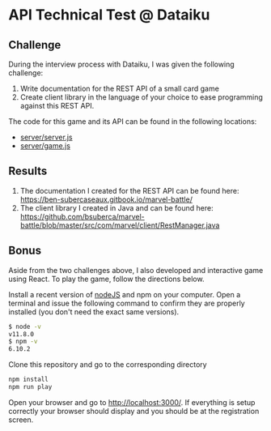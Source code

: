 # API Technical Test @ Dataiku

## Challenge

During the interview process with Dataiku, I was given the following challenge:
1. Write documentation for the REST API of a small card game
1. Create client library in the language of your choice to ease programming against this REST API.

The code for this game and its API can be found in the following locations: 
  - [server/server.js](https://github.com/dataiku/api-challenge/tree/master/server/server.js)
  - [server/game.js](https://github.com/dataiku/api-challenge/tree/master/server/game.js)

## Results

1. The documentation I created for the REST API can be found here: https://ben-subercaseaux.gitbook.io/marvel-battle/
1. The client library I created in Java and can be found here: https://github.com/bsuberca/marvel-battle/blob/master/src/com/marvel/client/RestManager.java

## Bonus

Aside from the two challenges above, I also developed and interactive game using React. To play the game, follow the directions below.


Install a recent version of [nodeJS](https://nodejs.org/en/download/) and npm on your computer. Open a terminal and issue the following command to confirm they are properly installed (you don't need the exact same versions).
```sh
$ node -v
v11.8.0
$ npm -v
6.10.2
```

Clone this repository and go to the corresponding directory
```sh
npm install
npm run play
```

Open your browser and go to [http://localhost:3000/](http://localhost:3000). If everything is setup correctly your browser should display and you should be at the registration screen.




